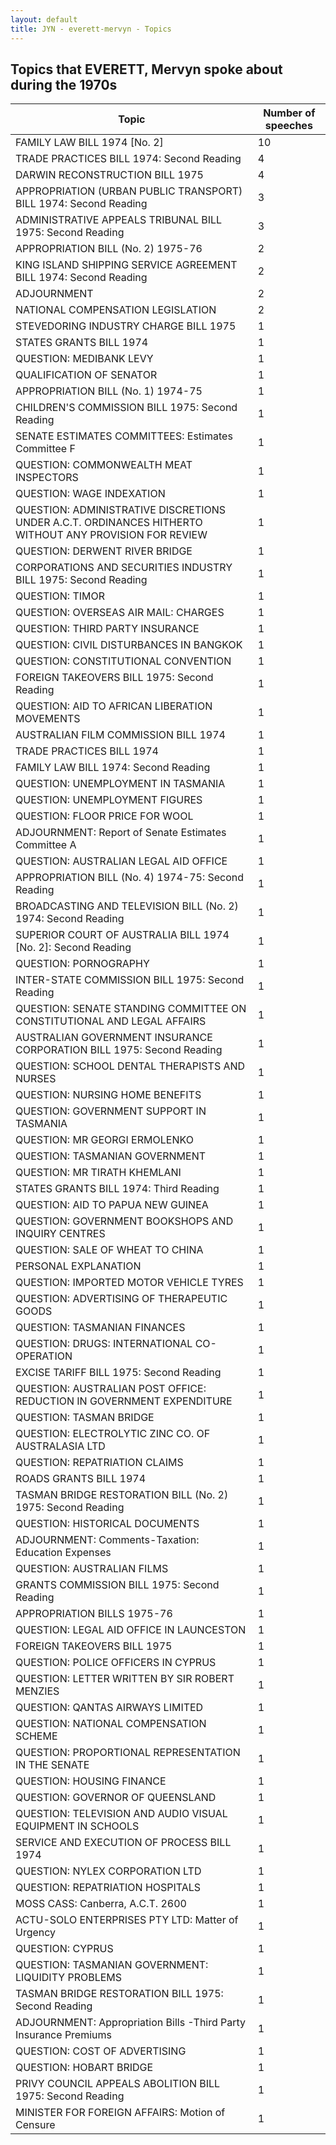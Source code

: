 ```yaml
---
layout: default
title: JYN - everett-mervyn - Topics
---
```

## Topics that EVERETT, Mervyn spoke about during the 1970s

| Topic | Number of speeches |
|--------------|----------------|
|FAMILY LAW BILL 1974 [No. 2]|10|
|TRADE PRACTICES BILL 1974: Second Reading|4|
|DARWIN RECONSTRUCTION BILL 1975|4|
|APPROPRIATION (URBAN PUBLIC TRANSPORT) BILL 1974: Second Reading|3|
|ADMINISTRATIVE APPEALS TRIBUNAL BILL 1975: Second Reading|3|
|APPROPRIATION BILL (No. 2) 1975-76|2|
|KING ISLAND SHIPPING SERVICE AGREEMENT BILL 1974: Second Reading|2|
|ADJOURNMENT|2|
|NATIONAL COMPENSATION LEGISLATION|2|
|STEVEDORING INDUSTRY CHARGE BILL 1975|1|
|STATES GRANTS BILL 1974|1|
|QUESTION: MEDIBANK LEVY|1|
|QUALIFICATION OF SENATOR|1|
|APPROPRIATION BILL (No. 1) 1974-75|1|
|CHILDREN'S COMMISSION BILL 1975: Second Reading|1|
|SENATE ESTIMATES COMMITTEES: Estimates Committee F|1|
|QUESTION: COMMONWEALTH MEAT INSPECTORS|1|
|QUESTION: WAGE INDEXATION|1|
|QUESTION: ADMINISTRATIVE DISCRETIONS UNDER A.C.T. ORDINANCES HITHERTO WITHOUT ANY PROVISION FOR REVIEW|1|
|QUESTION: DERWENT RIVER BRIDGE|1|
|CORPORATIONS AND SECURITIES INDUSTRY BILL 1975: Second Reading|1|
|QUESTION: TIMOR|1|
|QUESTION: OVERSEAS AIR MAIL: CHARGES|1|
|QUESTION: THIRD PARTY INSURANCE|1|
|QUESTION: CIVIL DISTURBANCES IN BANGKOK|1|
|QUESTION: CONSTITUTIONAL CONVENTION|1|
|FOREIGN TAKEOVERS BILL 1975: Second Reading|1|
|QUESTION: AID TO AFRICAN LIBERATION MOVEMENTS|1|
|AUSTRALIAN FILM COMMISSION BILL 1974|1|
|TRADE PRACTICES BILL 1974|1|
|FAMILY LAW BILL 1974: Second Reading|1|
|QUESTION: UNEMPLOYMENT IN TASMANIA|1|
|QUESTION: UNEMPLOYMENT FIGURES|1|
|QUESTION: FLOOR PRICE FOR WOOL|1|
|ADJOURNMENT: Report of Senate Estimates Committee A|1|
|QUESTION: AUSTRALIAN LEGAL AID OFFICE|1|
|APPROPRIATION BILL (No. 4) 1974-75: Second Reading|1|
|BROADCASTING AND TELEVISION BILL (No. 2) 1974: Second Reading|1|
|SUPERIOR COURT OF AUSTRALIA BILL 1974 [No. 2]: Second Reading|1|
|QUESTION: PORNOGRAPHY|1|
|INTER-STATE COMMISSION BILL 1975: Second Reading|1|
|QUESTION: SENATE STANDING COMMITTEE ON CONSTITUTIONAL AND LEGAL AFFAIRS|1|
|AUSTRALIAN GOVERNMENT INSURANCE CORPORATION BILL 1975: Second Reading|1|
|QUESTION: SCHOOL DENTAL THERAPISTS AND NURSES|1|
|QUESTION: NURSING HOME BENEFITS|1|
|QUESTION: GOVERNMENT SUPPORT IN TASMANIA|1|
|QUESTION: MR GEORGI ERMOLENKO|1|
|QUESTION: TASMANIAN GOVERNMENT|1|
|QUESTION: MR TIRATH KHEMLANI|1|
|STATES GRANTS BILL 1974: Third Reading|1|
|QUESTION: AID TO PAPUA NEW GUINEA|1|
|QUESTION: GOVERNMENT BOOKSHOPS AND INQUIRY CENTRES|1|
|QUESTION: SALE OF WHEAT TO CHINA|1|
|PERSONAL EXPLANATION|1|
|QUESTION: IMPORTED MOTOR VEHICLE TYRES|1|
|QUESTION: ADVERTISING OF THERAPEUTIC GOODS|1|
|QUESTION: TASMANIAN FINANCES|1|
|QUESTION: DRUGS: INTERNATIONAL CO-OPERATION|1|
|EXCISE TARIFF BILL 1975: Second Reading|1|
|QUESTION: AUSTRALIAN POST OFFICE: REDUCTION IN GOVERNMENT EXPENDITURE|1|
|QUESTION: TASMAN BRIDGE|1|
|QUESTION: ELECTROLYTIC ZINC CO. OF AUSTRALASIA LTD|1|
|QUESTION: REPATRIATION CLAIMS|1|
|ROADS GRANTS BILL 1974|1|
|TASMAN BRIDGE RESTORATION BILL (No. 2) 1975: Second Reading|1|
|QUESTION: HISTORICAL DOCUMENTS|1|
|ADJOURNMENT: Comments-Taxation: Education Expenses|1|
|QUESTION: AUSTRALIAN FILMS|1|
|GRANTS COMMISSION BILL 1975: Second Reading|1|
|APPROPRIATION BILLS 1975-76|1|
|QUESTION: LEGAL AID OFFICE IN LAUNCESTON|1|
|FOREIGN TAKEOVERS BILL 1975|1|
|QUESTION: POLICE OFFICERS IN CYPRUS|1|
|QUESTION: LETTER WRITTEN BY SIR ROBERT MENZIES|1|
|QUESTION: QANTAS AIRWAYS LIMITED|1|
|QUESTION: NATIONAL COMPENSATION SCHEME|1|
|QUESTION: PROPORTIONAL REPRESENTATION IN THE SENATE|1|
|QUESTION: HOUSING FINANCE|1|
|QUESTION: GOVERNOR OF QUEENSLAND|1|
|QUESTION: TELEVISION AND AUDIO VISUAL EQUIPMENT IN SCHOOLS|1|
|SERVICE AND EXECUTION OF PROCESS BILL 1974|1|
|QUESTION: NYLEX CORPORATION LTD|1|
|QUESTION: REPATRIATION HOSPITALS|1|
|MOSS CASS: Canberra, A.C.T. 2600|1|
|ACTU-SOLO ENTERPRISES PTY LTD: Matter of Urgency|1|
|QUESTION: CYPRUS|1|
|QUESTION: TASMANIAN GOVERNMENT: LIQUIDITY PROBLEMS|1|
|TASMAN BRIDGE RESTORATION BILL 1975: Second Reading|1|
|ADJOURNMENT: Appropriation Bills -Third Party Insurance Premiums|1|
|QUESTION: COST OF ADVERTISING|1|
|QUESTION: HOBART BRIDGE|1|
|PRIVY COUNCIL APPEALS ABOLITION BILL 1975: Second Reading|1|
|MINISTER FOR FOREIGN AFFAIRS: Motion of Censure|1|
